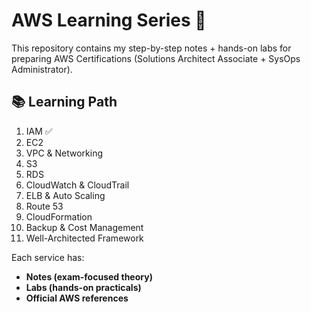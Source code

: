 # AWS Learning Series 🚀

This repository contains my step-by-step notes + hands-on labs for preparing AWS Certifications 
(Solutions Architect Associate + SysOps Administrator).

## 📚 Learning Path

1. IAM ✅
2. EC2
3. VPC & Networking
4. S3
5. RDS
6. CloudWatch & CloudTrail
7. ELB & Auto Scaling
8. Route 53
9. CloudFormation
10. Backup & Cost Management
11. Well-Architected Framework

Each service has:
- **Notes (exam-focused theory)**
- **Labs (hands-on practicals)**
- **Official AWS references**
